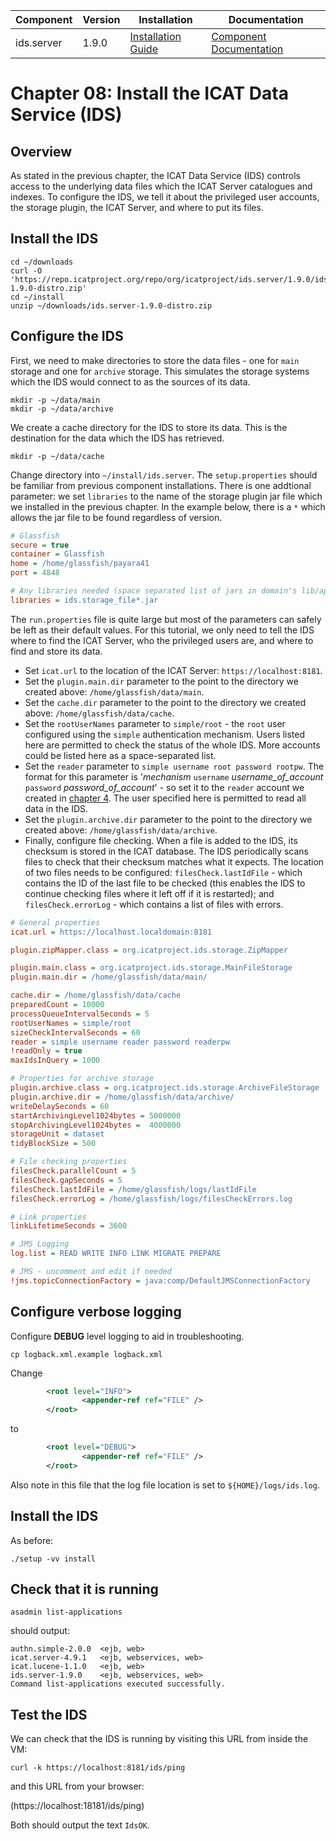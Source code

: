 | Component   | Version | Installation                                                                                | Documentation |
| ---------   | ------- | ------------                                                                                | ------------- |
| ids.server  | 1.9.0   | [Installation Guide](https://repo.icatproject.org/site/ids/server/1.9.0/installation.html)  | [Component Documentation](https://icatproject.org/user-documentation/icat-data-service/) |

Chapter 08: Install the ICAT Data Service (IDS)
==============================================

Overview
--------

As stated in the previous chapter, the ICAT Data Service (IDS) controls access to the underlying data files which the ICAT Server catalogues and indexes. To configure the IDS, we tell it about the privileged user accounts, the storage plugin, the ICAT Server, and where to put its files.

Install the IDS
---------------
```Shell
cd ~/downloads
curl -O 'https://repo.icatproject.org/repo/org/icatproject/ids.server/1.9.0/ids.server-1.9.0-distro.zip'
cd ~/install
unzip ~/downloads/ids.server-1.9.0-distro.zip
```

Configure the IDS
-----------------
First, we need to make directories to store the data files - one for `main` storage and one for `archive` storage. This simulates the storage systems which the IDS would connect to as the sources of its data.
```Shell
mkdir -p ~/data/main
mkdir -p ~/data/archive
```

We create a cache directory for the IDS to store its data. This is the destination for the data which the IDS has retrieved.
```Shell
mkdir -p ~/data/cache
```

Change directory into `~/install/ids.server`. The `setup.properties` should be familiar from previous component installations. There is one addtional parameter: we set `libraries` to the name of the storage plugin jar file which we installed in the previous chapter. In the example below, there is a `*` which allows the jar file to be found regardless of version.

```INI
# Glassfish
secure = true
container = Glassfish
home = /home/glassfish/payara41
port = 4848

# Any libraries needed (space separated list of jars in domain's lib/applibs
libraries = ids.storage_file*.jar
```

The `run.properties` file is quite large but most of the parameters can safely be left as their default values. For this tutorial, we only need to tell the IDS where to find the ICAT Server, who the privileged users are, and where to find and store its data.
* Set `icat.url` to the location of the ICAT Server: `https://localhost:8181`.
* Set the `plugin.main.dir` parameter to the point to the directory we created above: `/home/glassfish/data/main`.
* Set the `cache.dir` parameter to the point to the directory we created above: `/home/glassfish/data/cache`.
* Set the `rootUserNames` parameter to `simple/root` - the `root` user configured using the `simple` authentication mechanism. Users listed here are permitted to check the status of the whole IDS. More accounts could be listed here as a space-separated list.
* Set the `reader` parameter to `simple username root password rootpw`. The format for this parameter is '*mechanism* `username` *username_of_account* `password` *password_of_account*' - so set it to the `reader` account we created in [chapter 4](04InstallingAuthentication.md). The user specified here is permitted to read all data in the IDS.
* Set the `plugin.archive.dir` parameter to the point to the directory we created above: `/home/glassfish/data/archive`.
* Finally, configure file checking. When a file is added to the IDS, its checksum is stored in the ICAT database. The IDS periodically scans files to check that their checksum matches what it expects. The location of two files needs to be configured: `filesCheck.lastIdFile` - which contains the ID of the last file to be checked (this enables the IDS to continue checking files where it left off if it is restarted); and `filesCheck.errorLog` - which contains a list of files with errors.

```INI
# General properties
icat.url = https://localhost.localdomain:8181

plugin.zipMapper.class = org.icatproject.ids.storage.ZipMapper

plugin.main.class = org.icatproject.ids.storage.MainFileStorage
plugin.main.dir = /home/glassfish/data/main/

cache.dir = /home/glassfish/data/cache
preparedCount = 10000
processQueueIntervalSeconds = 5
rootUserNames = simple/root
sizeCheckIntervalSeconds = 60
reader = simple username reader password readerpw
!readOnly = true
maxIdsInQuery = 1000

# Properties for archive storage
plugin.archive.class = org.icatproject.ids.storage.ArchiveFileStorage
plugin.archive.dir = /home/glassfish/data/archive/
writeDelaySeconds = 60
startArchivingLevel1024bytes = 5000000
stopArchivingLevel1024bytes =  4000000
storageUnit = dataset
tidyBlockSize = 500

# File checking properties
filesCheck.parallelCount = 5
filesCheck.gapSeconds = 5
filesCheck.lastIdFile = /home/glassfish/logs/lastIdFile
filesCheck.errorLog = /home/glassfish/logs/filesCheckErrors.log

# Link properties
linkLifetimeSeconds = 3600

# JMS Logging
log.list = READ WRITE INFO LINK MIGRATE PREPARE

# JMS - uncomment and edit if needed
!jms.topicConnectionFactory = java:comp/DefaultJMSConnectionFactory
```

Configure verbose logging
-------------------------

Configure **DEBUG** level logging to aid in troubleshooting.


```Shell
cp logback.xml.example logback.xml
```

Change

```XML
        <root level="INFO">
                <appender-ref ref="FILE" />
        </root>
```
to
```XML
        <root level="DEBUG">
                <appender-ref ref="FILE" />
        </root>
```

Also note in this file that the log file location is set to `${HOME}/logs/ids.log`.

Install the IDS
---------------
As before:
```Shell
./setup -vv install
```

Check that it is running
------------------------

```Shell
asadmin list-applications
```
should output:
```
authn.simple-2.0.0  <ejb, web>
icat.server-4.9.1   <ejb, webservices, web>
icat.lucene-1.1.0   <ejb, web>
ids.server-1.9.0    <ejb, webservices, web>
Command list-applications executed successfully.
```

Test the IDS
------------

We can check that the IDS is running by visiting this URL from inside the VM:

```Shell
curl -k https://localhost:8181/ids/ping
```
and this URL from your browser:

(https://localhost:18181/ids/ping)

Both should output the text `IdsOK`.
